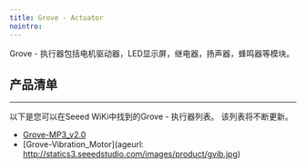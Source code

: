 ```yaml
---
title: Grove - Actuator
nointro:
---
```


Grove - 执行器包括电机驱动器，LED显示屏，继电器，扬声器，蜂鸣器等模块。

## 产品清单
---
以下是您可以在Seeed WiKi中找到的Grove - 执行器列表。 该列表将不断更新。



* [Grove-MP3_v2.0](http://seeed.wiki/Grove-MP3_v2.0)
* [Grove-Vibration_Motor](ageurl: http://statics3.seeedstudio.com/images/product/gvib.jpg)